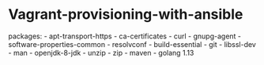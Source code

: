 
# Vagrant-provisioning-with-ansible

 packages:
      - apt-transport-https
      - ca-certificates
      - curl
      - gnupg-agent
      - software-properties-common
      - resolvconf
      - build-essential
      - git 
      - libssl-dev 
      - man
      - openjdk-8-jdk
      - unzip
      - zip
      - maven
      - golang 1.13
      
